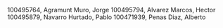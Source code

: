 100495764, Agramunt Muro, Jorge
100495794, Alvarez Marcos, Hector
100495879, Navarro Hurtado, Pablo
100471939, Penas Diaz, Alberto
